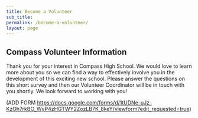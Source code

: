 ```yaml
---
title: Become a Volunteer
sub_title:
permalink: /become-a-volunteer/
layout: page
---
```

## Compass Volunteer Information
Thank you for your interest in Compass High School.  We would love to learn more about you so we can find a way to effectively involve you in the development of this exciting new school.  Please answer the questions on this short survey and then our Volunteer Coordinator will be in touch with you shortly.  We look forward to working with you!

(ADD FORM https://docs.google.com/forms/d/1tUDNe-uJz-KzOh7rkBO_WyP4zHGTWY2ZozLB7K_8keY/viewform?edit_requested=true)
